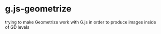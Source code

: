 # g.js-geometrize
trying to make Geometrize work with G.js in order to produce images inside of GD levels
